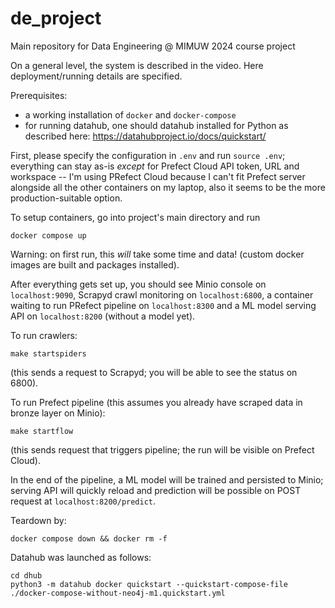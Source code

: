 # de_project
Main repository for Data Engineering @ MIMUW 2024 course project

On a general level, the system is described in the video. Here deployment/running details are specified.

Prerequisites:
 - a working installation of `docker` and `docker-compose`
 - for running datahub, one should datahub installed for Python as described here: https://datahubproject.io/docs/quickstart/

First, please specify the configuration in `.env` and run `source .env`; everything can stay as-is *except* for Prefect Cloud API token, URL and workspace -- I'm using PRefect Cloud because I can't fit Prefect server alongside all the other containers on my laptop, also it seems to be the more production-suitable option.

To setup containers, go into project's main directory and run
```
docker compose up
```
Warning: on first run, this *will* take some time and data! (custom docker images are built and packages installed).

After everything gets set up, you should see Minio console on `localhost:9090`, Scrapyd crawl monitoring on `localhost:6800`, a container waiting to run PRefect pipeline on `localhost:8300` and a ML model serving API on `localhost:8200` (without a model yet).

To run crawlers:
```
make startspiders
```
(this sends a request to Scrapyd; you will be able to see the status on 6800).

To run Prefect pipeline (this assumes you already have scraped data in bronze layer on Minio):
```
make startflow
```
(this sends request that triggers pipeline; the run will be visible on Prefect Cloud).

In the end of the pipeline, a ML model will be trained and persisted to Minio; serving API will quickly reload and prediction will be possible on POST request at `localhost:8200/predict`.

Teardown by:
```
docker compose down && docker rm -f
```

Datahub was launched as follows:
```
cd dhub
python3 -m datahub docker quickstart --quickstart-compose-file ./docker-compose-without-neo4j-m1.quickstart.yml
```